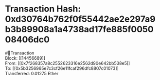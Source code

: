 
Transaction Hash: 0xd30764b762f0f55442ae2e297a9b3b89908a1a4738ad17fe885f005008406dc0
====================================================================================
  
#💸Transaction  
Block: [[14456689]]  
From: [[0x7f268357a8c2552623316e2562d90e642bb538e5]]  
To: [[0x5b3256965e7c3cf26e11fcaf296dfc8807c01073]]  
Transferred: 0.01275 Ether